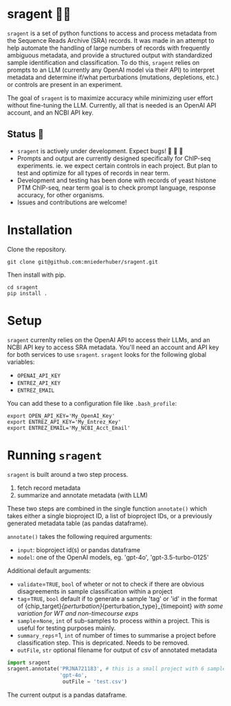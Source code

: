 # sragent :female_detective:	
`sragent` is a set of python functions to access and process metadata from the Sequence Reads Archive (SRA) records. 
It was made in an attempt to help automate the handling of large numbers of records with frequently ambiguous metadata, and provide a structured output with standardized sample identification and classification. 
To do this, `sragent` relies on prompts to an LLM (currently any OpenAI model via their API) to interpret metadata and determine if/what perturbations (mutations, depletions, etc.) or controls are present in an experiment.  

The goal of `sragent` is to maximize accuracy while minimizing user effort without fine-tuning the LLM. 
Currently, all that is needed is an OpenAI API account, and an NCBI API key.

## Status :construction:
- `sragent` is actively under development. Expect bugs! :bug: :bug: :bug:
- Prompts and output are currently designed specifically for ChIP-seq experiments. ie. we expect certain controls in each project. But plan to test and optimize for all types of records in near term. 
- Development and testing has been done with records of yeast histone PTM ChIP-seq, near term goal is to check prompt language, response accuracy, for other organisms. 
- Issues and contributions are welcome!

# Installation

Clone the repository. 
```
git clone git@github.com:mniederhuber/sragent.git
```
Then install with pip. 
```
cd sragent 
pip install .
```

# Setup
`sragent` currenlty relies on the OpenAI API to access their LLMs, and an NCBI API key to access SRA metadata.
You'll need an account and API key for both services to use `sragent`. 
`sragent` looks for the following global variables:
- `OPENAI_API_KEY`
- `ENTREZ_API_KEY`
- `ENTREZ_EMAIL`

You can add these to a configuration file like `.bash_profile`:
```
export OPEN_API_KEY='My_OpenAI_Key'
export ENTREZ_API_KEY='My_Entrez_Key'
export ENTREZ_EMAIL='My_NCBI_Acct_Email'
```

# Running `sragent`
`sragent` is built around a two step process.
1. fetch record metadata 
2. summarize and annotate metadata (with LLM)

These two steps are combined in the single function `annotate()`
which takes either a single bioproject ID, a list of bioproject IDs, or a previously generated metadata table (as pandas dataframe).

`annotate()` takes the following required arguments:
- `input`: bioproject id(s) or pandas dataframe
- `model`: one of the OpenAI models, eg. 'gpt-4o', 'gpt-3.5-turbo-0125'

Additional default arguments:
- `validate`=`TRUE`, `bool` of wheter or not to check if there are obvious disagreements in sample classification within a project
- `tag`=`TRUE`, `bool` default if to generate a sample 'tag' or 'id' in the format of {chip_target}_{perturbation}_{perturbation_type}_{timepoint} *with some variation for WT and non-timecourse exps*
- `sample`=`None`, `int` of sub-samples to process within a project. This is useful for testing purposes mainly.
- `summary_reps`=1, `int` of number of times to summarise a project before classification step. This is depricated. Needs to be removed.
- `outFile`, `str` optional filename for output of csv of annotated metadata

```python
import sragent
sragent.annotate('PRJNA721183', # this is a small project with 6 samples, good for testing
                 'gpt-4o', 
                  outFile = 'test.csv') 
```

The current output is a pandas dataframe. 
